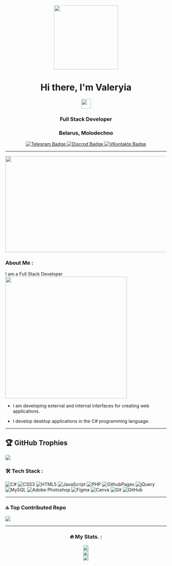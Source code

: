 <div id="header" align="center">
  <img src="https://media.giphy.com/media/bJ4TVNYNUympPgcpem/giphy.gif" width="200"/>
</div>
<div id="header" align="center">
<h1>Hi there, I'm Valeryia</h1><img src="https://media.giphy.com/media/10zxDv7Hv5RF9C/giphy.gif?cid=ecf05e478pzitif7psiocb2bd87butj4rkj93wzrqrnv5mz9&ep=v1_gifs_related&rid=giphy.gif&ct=g" width="30"> 
<h3>Full Stack Developer</h3>
<h3>Belarus, Molodechno</h3>
</div>
<div id="badges" align="center">
  <a href="https://t.me/Valrywww">
    <img src="https://img.shields.io/badge/Telegram-blue?style=for-the-badge&logo=telegram&logoColor=white" alt="Telegram Badge"/>
  </a>
  <a href="https://discordapp.com/users/valryw">
    <img src="https://img.shields.io/badge/Discord-7289DA?style=for-the-badge&logo=Discord&logoColor=white" alt="Discrod Badge"/>
  </a>
  <a href="https://vk.com/id531483141">
    <img src="https://img.shields.io/badge/VK-blue?style=for-the-badge&logo=VK&logoColor=white" alt="VKontakte Badge"/>
  </a>
</div>

---

<div align="center">
  <img src="https://media.giphy.com/media/v1.Y2lkPTc5MGI3NjExbmF2anJrb3lrZ3U3bnltcmxiZDZtYzh2bTQ3Zmw5b2ZwNDF2cGl4ciZlcD12MV9naWZzX3NlYXJjaCZjdD1n/V4NSR1NG2p0KeJJyr5/giphy.gif" width="600" height="300"/>
</div>

### About Me :

I am a Full Stack Developer <img height="380" src = "https://github.com/Bhard27/Bhard27/blob/master/mee.gif">

-  I am developing external and internal interfaces for creating web applications.

-  I develop desktop applications in the C# programming language.

---

## 🏆 GitHub Trophies
![](https://github-profile-trophy.vercel.app/?username=Lerqwqxx&theme=radical&no-frame=true&no-bg=false&margin-w=4)

### :hammer_and_wrench: Tech Stack :

![C#](https://img.shields.io/badge/c%23-%23239120.svg?style=flat&logo=csharp&logoColor=white) ![CSS3](https://img.shields.io/badge/css3-%231572B6.svg?style=flat&logo=css3&logoColor=white) ![HTML5](https://img.shields.io/badge/html5-%23E34F26.svg?style=flat&logo=html5&logoColor=white) ![JavaScript](https://img.shields.io/badge/javascript-%23323330.svg?style=flat&logo=javascript&logoColor=%23F7DF1E) ![PHP](https://img.shields.io/badge/php-%23777BB4.svg?style=flat&logo=php&logoColor=white) ![GithubPages](https://img.shields.io/badge/github%20pages-121013?style=flat&logo=github&logoColor=white) ![jQuery](https://img.shields.io/badge/jquery-%230769AD.svg?style=flat&logo=jquery&logoColor=white) ![MySQL](https://img.shields.io/badge/mysql-4479A1.svg?style=flat&logo=mysql&logoColor=white) ![Adobe Photoshop](https://img.shields.io/badge/adobe%20photoshop-%2331A8FF.svg?style=flat&logo=adobe%20photoshop&logoColor=white) ![Figma](https://img.shields.io/badge/figma-%23F24E1E.svg?style=flat&logo=figma&logoColor=white) ![Canva](https://img.shields.io/badge/Canva-%2300C4CC.svg?style=flat&logo=Canva&logoColor=white) ![Git](https://img.shields.io/badge/git-%23F05033.svg?style=flat&logo=git&logoColor=white) ![GitHub](https://img.shields.io/badge/github-%23121011.svg?style=flat&logo=github&logoColor=white)

---
### 🔝 Top Contributed Repo
![](https://github-contributor-stats.vercel.app/api?username=Lerqwqxx&limit=5&theme=radical&combine_all_yearly_contributions=true)

---
<div align="center">
  
### :fire: My Stats. :

![](https://github-readme-stats.vercel.app/api?username=Lerqwqxx&theme=radical&hide_border=false&include_all_commits=true&count_private=false)<br/>
![](https://github-readme-streak-stats.herokuapp.com/?user=Lerqwqxx&theme=radical&hide_border=false)<br/>
![](https://github-readme-stats.vercel.app/api/top-langs/?username=Lerqwqxx&theme=radical&hide_border=false&include_all_commits=true&count_private=false&layout=compact)

</div>

